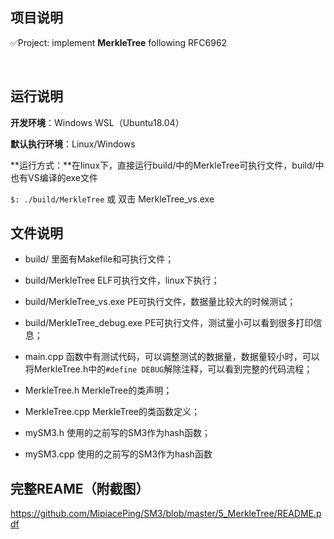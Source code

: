## 项目说明

✅Project: implement **MerkleTree** following RFC6962

​	

## 运行说明

**开发环境**：Windows WSL（Ubuntu18.04）

**默认执行环境**：Linux/Windows

**运行方式：**在linux下，直接运行build/中的MerkleTree可执行文件，build/中也有VS编译的exe文件

`$: ./build/MerkleTree`  或 双击 MerkleTree_vs.exe



## 文件说明

- build/ 	里面有Makefile和可执行文件；
- build/MerkleTree  ELF可执行文件，linux下执行；
- build/MerkleTree_vs.exe  PE可执行文件，数据量比较大的时候测试；
- build/MerkleTree_debug.exe  PE可执行文件，测试量小可以看到很多打印信息；

- main.cpp	函数中有测试代码，可以调整测试的数据量，数据量较小时，可以将MerkleTree.h中的`#define DEBUG`解除注释，可以看到完整的代码流程；
- MerkleTree.h    MerkleTree的类声明；
- MerkleTree.cpp    MerkleTree的类函数定义；
- mySM3.h    使用的之前写的SM3作为hash函数；
- mySM3.cpp     使用的之前写的SM3作为hash函数



## 完整REAME（附截图）

https://github.com/MipiacePing/SM3/blob/master/5_MerkleTree/README.pdf